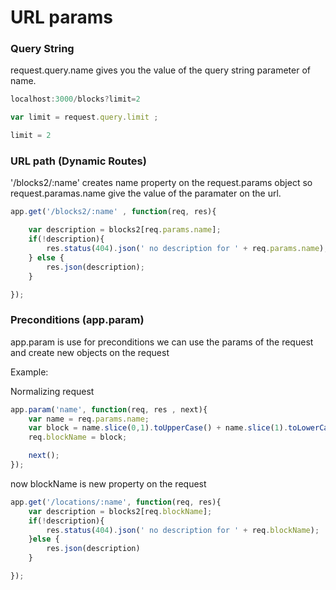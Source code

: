 # URL params


### Query String

request.query.name gives you the value of the query string parameter of name.

```js
localhost:3000/blocks?limit=2

var limit = request.query.limit ;

limit = 2

```


###  URL path  (Dynamic Routes)

'/blocks2/:name' creates name property on the request.params object
so request.paramas.name give the value of the paramater on the url.


```js
app.get('/blocks2/:name' , function(req, res){

	var description = blocks2[req.params.name];
	if(!description){
		res.status(404).json(' no description for ' + req.params.name);
	} else {
		res.json(description);
	}

});
```
###  Preconditions (app.param)
app.param is use for preconditions we can use the params of the request
and create new objects on the request

Example:

Normalizing request

```js
app.param('name', function(req, res , next){
	var name = req.params.name;
	var block = name.slice(0,1).toUpperCase() + name.slice(1).toLowerCase();
	req.blockName = block;

	next();
});
```
now blockName is new property on the request
```js
app.get('/locations/:name', function(req, res){
	var description = blocks2[req.blockName];
	if(!description){
		res.status(404).json(' no description for ' + req.blockName);
	}else {
		res.json(description)
	}

});
```
